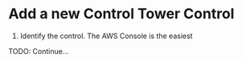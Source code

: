 # Add a new Control Tower Control

1. Identify the control. The AWS Console is the easiest  

TODO: Continue... 